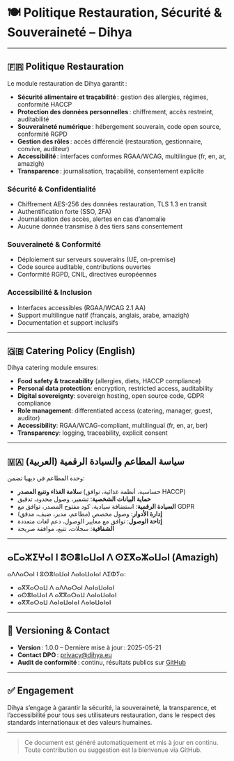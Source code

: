 # 🍽️ Politique Restauration, Sécurité & Souveraineté – Dihya

---

## 🇫🇷 Politique Restauration

Le module restauration de Dihya garantit :
- **Sécurité alimentaire et traçabilité** : gestion des allergies, régimes, conformité HACCP
- **Protection des données personnelles** : chiffrement, accès restreint, auditabilité
- **Souveraineté numérique** : hébergement souverain, code open source, conformité RGPD
- **Gestion des rôles** : accès différencié (restauration, gestionnaire, convive, auditeur)
- **Accessibilité** : interfaces conformes RGAA/WCAG, multilingue (fr, en, ar, amazigh)
- **Transparence** : journalisation, traçabilité, consentement explicite

### Sécurité & Confidentialité
- Chiffrement AES-256 des données restauration, TLS 1.3 en transit
- Authentification forte (SSO, 2FA)
- Journalisation des accès, alertes en cas d’anomalie
- Aucune donnée transmise à des tiers sans consentement

### Souveraineté & Conformité
- Déploiement sur serveurs souverains (UE, on-premise)
- Code source auditable, contributions ouvertes
- Conformité RGPD, CNIL, directives européennes

### Accessibilité & Inclusion
- Interfaces accessibles (RGAA/WCAG 2.1 AA)
- Support multilingue natif (français, anglais, arabe, amazigh)
- Documentation et support inclusifs

---

## 🇬🇧 Catering Policy (English)

Dihya catering module ensures:
- **Food safety & traceability** (allergies, diets, HACCP compliance)
- **Personal data protection**: encryption, restricted access, auditability
- **Digital sovereignty**: sovereign hosting, open source code, GDPR compliance
- **Role management**: differentiated access (catering, manager, guest, auditor)
- **Accessibility**: RGAA/WCAG-compliant, multilingual (fr, en, ar, ber)
- **Transparency**: logging, traceability, explicit consent

---

## 🇲🇦 سياسة المطاعم والسيادة الرقمية (العربية)

وحدة المطاعم في ديهيا تضمن:
- **سلامة الغذاء وتتبع المصدر** (حساسية، أنظمة غذائية، توافق HACCP)
- **حماية البيانات الشخصية**: تشفير، وصول محدود، تدقيق
- **السيادة الرقمية**: استضافة سيادية، كود مفتوح المصدر، توافق مع GDPR
- **إدارة الأدوار**: وصول مخصص (مطاعم، مدير، ضيف، مدقق)
- **إتاحة الوصول**: توافق مع معايير الوصول، دعم لغات متعددة
- **الشفافية**: سجلات، تتبع، موافقة صريحة

---

## ⴰⵎⴰⵣⵉⵖⴰⵏ ⵏ ⵓⵙⴻⵏⴰⵡⴰⵏ ⴷ ⵙⵉⴳⴰⵣⴰⵡⴰⵏ (Amazigh)

ⴰⴷⴷⴰⵔⴰⵏ ⵏ ⵓⵙⴻⵏⴰⵡⴰⵏ ⴷⴰⵏⴰⵡⴰⵏⴰⵏ ⴷⵉⵀⵢⴰ:
- ⴰⴳⴳⴰⵔⴰⵡ ⴷ ⴰⴷⴷⴰⵔⴰⵏ ⴷⴰⵏⴰⵡⴰⵏⴰⵏ
- ⴰⵙⴻⵏⴰⵡⴰⵏ ⴷ ⴰⴳⴳⴰⵔⴰⵡ ⴷⴰⵏⴰⵡⴰⵏⴰⵏ
- ⴰⴳⴳⴰⵔⴰⵡ ⴷⴰⵏⴰⵡⴰⵏⴰⵏ ⴷⴰⵏⴰⵡⴰⵏⴰⵏ

---

## 📜 Versioning & Contact

- **Version** : 1.0.0 – Dernière mise à jour : 2025-05-21
- **Contact DPO** : privacy@dihya.eu
- **Audit de conformité** : continu, résultats publics sur [GitHub](https://github.com/DihyaOrg/Dihya)

---

## ✅ Engagement

Dihya s’engage à garantir la sécurité, la souveraineté, la transparence, et l’accessibilité pour tous ses utilisateurs restauration, dans le respect des standards internationaux et des valeurs humaines.

---

> Ce document est généré automatiquement et mis à jour en continu.
> Toute contribution ou suggestion est la bienvenue via GitHub.

